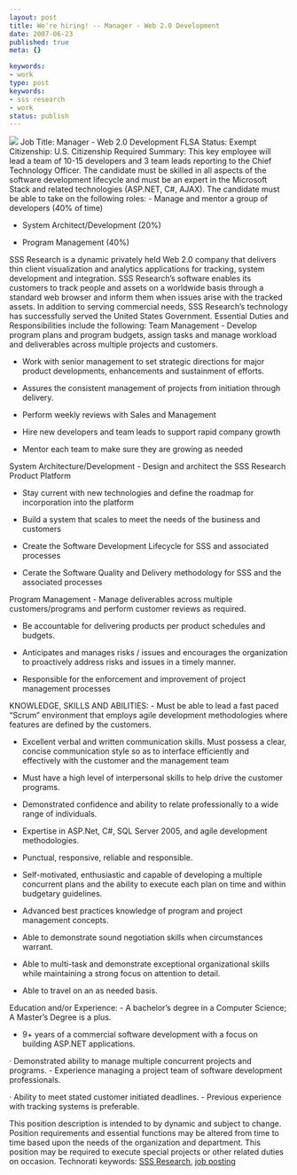 ```yaml
---
layout: post
title: We're hiring! -- Manager - Web 2.0 Development
date: 2007-06-23
published: true
meta: {}

keywords:
- work
type: post
keywords:
- sss research
- work
status: publish
---
```



[![](http://blog.andyeick.com/content/binary/WindowsLiveWriter/WerehiringManagerWeb2.0Development_8D04/clip_image002_1.jpg)](http://www.sss-research.com/) Job Title: Manager - Web 2.0 Development FLSA Status: Exempt Citizenship: U.S. Citizenship Required  Summary: This key employee will lead a team of 10-15 developers and 3 team leads reporting to the Chief Technology Officer. The candidate must be skilled in all aspects of the software development lifecycle and must be an expert in the Microsoft Stack and related technologies (ASP.NET, C#, AJAX). The candidate must be able to take on the following roles:  - Manage and mentor a group of developers (40% of time)

- System Architect/Development (20%)

- Program Management (40%)

 SSS Research is a dynamic privately held Web 2.0 company that delivers thin client visualization and analytics applications for tracking, system development and integration. SSS Research’s software enables its customers to track people and assets on a worldwide basis through a standard web browser and inform them when issues arise with the tracked assets. In addition to serving commercial needs, SSS Research’s technology has successfully served the United States Government. Essential Duties and Responsibilities include the following:   Team Management   - Develop program plans and program budgets, assign tasks and manage workload and deliverables across multiple projects and customers.

- Work with senior management to set strategic directions for major product developments, enhancements and sustainment of efforts.

- Assures the consistent management of projects from initiation through delivery.

- Perform weekly reviews with Sales and Management

- Hire new developers and team leads to support rapid company growth

- Mentor each team to make sure they are growing as needed

 System Architecture/Development   - Design and architect the SSS Research Product Platform

- Stay current with new technologies and define the roadmap for incorporation into the platform

- Build a system that scales to meet the needs of the business and customers

- Create the Software Development Lifecycle for SSS and associated processes

- Cerate the Software Quality and Delivery methodology for SSS and the associated processes

 Program Management  - Manage deliverables across multiple customers/programs and perform customer reviews as required.

- Be accountable for delivering products per product schedules and budgets.

- Anticipates and manages risks / issues and encourages the organization to proactively address risks and issues in a timely manner.

- Responsible for the enforcement and improvement of project management processes

 KNOWLEDGE, SKILLS AND ABILITIES:  - Must be able to lead a fast paced “Scrum” environment that employs agile development methodologies where features are defined by the customers.

- Excellent verbal and written communication skills. Must possess a clear, concise communication style so as to interface efficiently and effectively with the customer and the management team

- Must have a high level of interpersonal skills to help drive the customer programs.

- Demonstrated confidence and ability to relate professionally to a wide range of individuals.

- Expertise in ASP.Net, C#, SQL Server 2005, and agile development methodologies.

- Punctual, responsive, reliable and responsible.

- Self-motivated, enthusiastic and capable of developing a multiple concurrent plans and the ability to execute each plan on time and within budgetary guidelines.

- Advanced best practices knowledge of program and project management concepts.

- Able to demonstrate sound negotiation skills when circumstances warrant.

- Able to multi-task and demonstrate exceptional organizational skills while maintaining a strong focus on attention to detail.

- Able to travel on an as needed basis.

 Education and/or Experience:   - A bachelor’s degree in a Computer Science; A Master’s Degree is a plus.

- 9+ years of a commercial software development with a focus on building ASP.NET applications.

 · Demonstrated ability to manage multiple concurrent projects and programs.   - Experience managing a project team of software development professionals.

 · Ability to meet stated customer initiated deadlines.  - Previous experience with tracking systems is preferable.

 This position description is intended to by dynamic and subject to change. Position requirements and essential functions may be altered from time to time based upon the needs of the organization and department. This position may be required to execute special projects or other related duties on occasion.  Technorati keywords: [SSS Research](http://technorati.com/tags/SSS%20Research), [job posting](http://technorati.com/tags/job%20posting)

